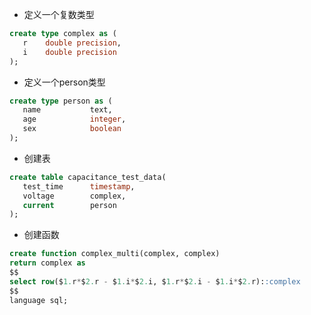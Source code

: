 - 定义一个复数类型
```sql
create type complex as (
   r    double precision,
   i    double precision
);
```

- 定义一个person类型
```sql
create type person as (
   name           text,
   age            integer,
   sex            boolean
);
```

- 创建表
```sql
create table capacitance_test_data(
   test_time      timestamp,
   voltage        complex,
   current        person
);
```

- 创建函数
```sql
create function complex_multi(complex, complex)
return complex as
$$
select row($1.r*$2.r - $1.i*$2.i, $1.r*$2.i - $1.i*$2.r)::complex
$$
language sql;
```
